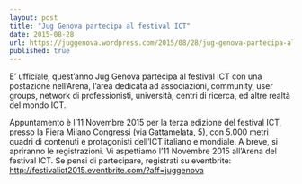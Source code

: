 ```yaml
---
layout: post
title: "Jug Genova partecipa al festival ICT"
date: 2015-08-28
url: https://juggenova.wordpress.com/2015/08/28/jug-genova-partecipa-al-festival-ict/
published: true 
---
```


E’ ufficiale, quest’anno Jug Genova partecipa al festival ICT con una postazione nell’Arena, l’area dedicata ad associazioni, community, user groups, network di professionisti, università, centri di ricerca, ed altre realtà del mondo ICT.


 Appuntamento è l’11 Novembre 2015 per la terza edizione del festival ICT, presso la Fiera Milano Congressi (via Gattamelata, 5), con 5.000 metri quadri di contenuti e protagonisti dell’ICT italiano e mondiale. A breve, si apriranno le registrazioni. Vi aspettiamo l’11 Novembre 2015 all’Arena del festival ICT. Se pensi di partecipare, registrati su eventbrite: http://festivalict2015.eventbrite.com/?aff=juggenova 